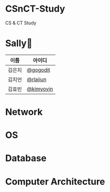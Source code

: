 # CSnCT-Study
CS &amp; CT Study
# Sally👾
|이름|아이디|
|------|---|
|김은지|[@gogodit](https://github.com/gogodit)|
|김지언|[@rlajiun](https://github.com/rlajiun)|
|김효빈|[@kimyovin](https://github.com/kimyovin)|

# Network
# OS
# Database
# Computer Architecture
